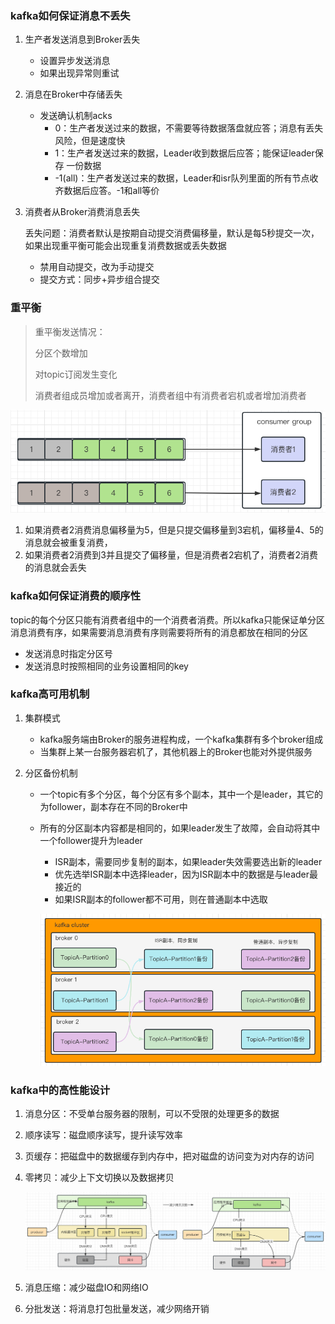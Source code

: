### kafka如何保证消息不丢失 

1.   生产者发送消息到Broker丢失

     -   设置异步发送消息
     -   如果出现异常则重试

2.   消息在Broker中存储丢失

     -   发送确认机制acks
         -   0：生产者发送过来的数据，不需要等待数据落盘就应答；消息有丢失风险，但是速度快
         -   1：生产者发送过来的数据，Leader收到数据后应答；能保证leader保存 一份数据
         -   -1(all)：生产者发送过来的数据，Leader和isr队列里面的所有节点收齐数据后应答。-1和all等价

3.   消费者从Broker消费消息丢失

     丢失问题：消费者默认是按期自动提交消费偏移量，默认是每5秒提交一次，如果出现重平衡可能会出现重复消费数据或丢失数据

     -   禁用自动提交，改为手动提交
     -   提交方式：同步+异步组合提交

### 重平衡

>   重平衡发送情况：
>
>   分区个数增加
>
>   对topic订阅发生变化
>
>   消费者组成员增加或者离开，消费者组中有消费者宕机或者增加消费者

![image-20230610140717369](./assets/image-20230610140717369.png)

1.   如果消费者2消费消息偏移量为5，但是只提交偏移量到3宕机，偏移量4、5的消息就会被重复消费，
2.   如果消费者2消费到3并且提交了偏移量，但是消费者2宕机了，消费者2消费的消息就会丢失

### kafka如何保证消费的顺序性

topic的每个分区只能有消费者组中的一个消费者消费。所以kafka只能保证单分区消息消费有序，如果需要消息消费有序则需要将所有的消息都放在相同的分区

-   发送消息时指定分区号
-   发送消息时按照相同的业务设置相同的key

### kafka高可用机制

1.   集群模式

     -   kafka服务端由Broker的服务进程构成，一个kafka集群有多个broker组成
     -   当集群上某一台服务器宕机了，其他机器上的Broker也能对外提供服务

2.   分区备份机制

     -   一个topic有多个分区，每个分区有多个副本，其中一个是leader，其它的为follower，副本存在不同的Broker中

     -   所有的分区副本内容都是相同的，如果leader发生了故障，会自动将其中一个follower提升为leader

         -   ISR副本，需要同步复制的副本，如果leader失效需要选出新的leader
         -   优先选举ISR副本中选择leader，因为ISR副本中的数据是与leader最接近的
         -   如果ISR副本的follower都不可用，则在普通副本中选取

         ![image-20230610223424536](./assets/image-20230610223424536.png)

### kafka中的高性能设计

1.   消息分区：不受单台服务器的限制，可以不受限的处理更多的数据

2.   顺序读写：磁盘顺序读写，提升读写效率

3.   页缓存：把磁盘中的数据缓存到内存中，把对磁盘的访问变为对内存的访问

4.   零拷贝：减少上下文切换以及数据拷贝

     ![image-20230611105805843](assets/image-20230611105805843.png)

5.   消息压缩：减少磁盘IO和网络IO

6.   分批发送：将消息打包批量发送，减少网络开销

